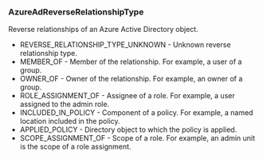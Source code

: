 ### AzureAdReverseRelationshipType
Reverse relationships of an Azure Active Directory object.

- REVERSE_RELATIONSHIP_TYPE_UNKNOWN - Unknown reverse relationship type.
- MEMBER_OF - Member of the relationship. For example, a user of a group.
- OWNER_OF - Owner of the relationship. For example, an owner of a group.
- ROLE_ASSIGNMENT_OF - Assignee of a role. For example, a user assigned to the admin role.
- INCLUDED_IN_POLICY - Component of a policy. For example, a named location included in the policy.
- APPLIED_POLICY - Directory object to which the policy is applied.
- SCOPE_ASSIGNMENT_OF - Scope of a role. For example, an admin unit is the scope of a role assignment.
